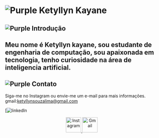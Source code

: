 # ![Purple](https://via.placeholder.com/15/800080/800080.png) Ketyllyn Kayane

## ![Purple](https://via.placeholder.com/15/800080/800080.png) Introdução
Meu nome é Ketyllyn kayane, sou estudante de engenharia de computação, sou apaixonada em tecnologia, tenho curiosidade na área de inteligencia artificial.
---

## ![Purple](https://via.placeholder.com/15/800080/800080.png) Contato

Siga-me no Instagram ou envie-me um e-mail para mais informações.
gmail:ketyllynsouzalima@gmail.com

[![linkedln](www.linkedin.com/in/ketyllyn-kayane-de-souza-lima-a8b481325)


<p align="center">
  <a href="https://www.instagram.com/ketykayane?igsh=OWczZjZkcmFuMGIw&utm_source=qr">
    <img src="https://media.giphy.com/media/QTfX9Ejfra3ZmNxh6B/giphy.gif" alt="Instagram" width="50" height="50"/>
  </a>
  <a href="mailto:ketyllynsouzalima@gmail.com">
    <img src="https://media.giphy.com/media/QTfX9Ejfra3ZmNxh6B/giphy.gif" alt="Gmail" width="50" height="50"/>
  </a>
</p>





